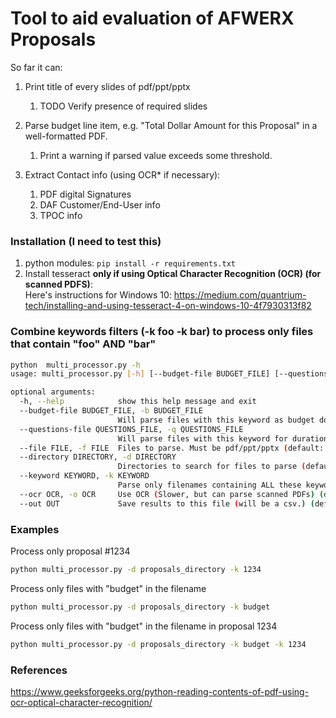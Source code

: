 # Tool to aid evaluation of AFWERX Proposals

So far it can:
1. Print title of every slides of pdf/ppt/pptx
    1. TODO Verify presence of required slides
2. Parse budget line item, e.g. "Total Dollar Amount for this Proposal" in a well-formatted PDF.   
    1. Print a warning if parsed value exceeds some threshold.

3. Extract Contact info (using OCR* if necessary):
    1. PDF digital Signatures
    2. DAF Customer/End-User info
    3. TPOC info

### Installation (I need to test this)
1. python modules: `pip install -r requirements.txt`  
2. Install tesseract **only if using Optical Character Recognition (OCR) (for scanned PDFS)**:  
    Here's instructions for Windows 10: https://medium.com/quantrium-tech/installing-and-using-tesseract-4-on-windows-10-4f7930313f82


### Combine keywords filters (-k foo -k bar) to process only files that contain "foo" AND "bar"

```bash
python  multi_processor.py -h
usage: multi_processor.py [-h] [--budget-file BUDGET_FILE] [--questions-file QUESTIONS_FILE] [--file FILE] [--directory DIRECTORY] [--keyword KEYWORD] [--ocr OCR] [--out OUT]

optional arguments:
  -h, --help            show this help message and exit
  --budget-file BUDGET_FILE, -b BUDGET_FILE
                        Will parse files with this keyword as budget documents (default: budget)
  --questions-file QUESTIONS_FILE, -q QUESTIONS_FILE
                        Will parse files with this keyword for duration and firm+proposal questions (default: all_forms)
  --file FILE, -f FILE  Files to parse. Must be pdf/ppt/pptx (default: None)
  --directory DIRECTORY, -d DIRECTORY
                        Directories to search for files to parse (default: None)
  --keyword KEYWORD, -k KEYWORD
                        Parse only filenames containing ALL these keywords (default: None)
  --ocr OCR, -o OCR     Use OCR (Slower, but can parse scanned PDFs) (default: False)
  --out OUT             Save results to this file (will be a csv.) (default: proposals.csv)
```
### Examples
Process only proposal #1234
```bash
python multi_processor.py -d proposals_directory -k 1234
```

Process only files with "budget" in the filename 
```bash
python multi_processor.py -d proposals_directory -k budget
```

Process only files with "budget" in the filename in proposal 1234
```bash
python multi_processor.py -d proposals_directory -k budget -k 1234
```



### References
https://www.geeksforgeeks.org/python-reading-contents-of-pdf-using-ocr-optical-character-recognition/
